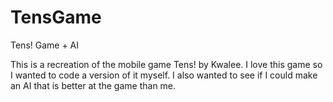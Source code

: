# TensGame
Tens! Game + AI

This is a recreation of the mobile game Tens! by Kwalee. I love this game so I wanted to code a version of it myself. I also wanted to see if I could make an AI that is better at the game than me. 
